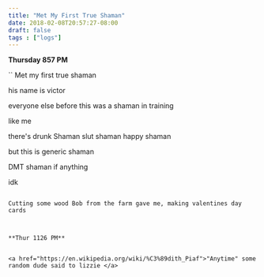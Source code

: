 ```yaml
---
title: "Met My First True Shaman"
date: 2018-02-08T20:57:27-08:00
draft: false
tags : ["logs"]
---
```


**Thursday 857 PM**


``
Met my first true shaman

his name is victor

everyone else before this was a shaman in training

like me

there's drunk Shaman
slut shaman
happy shaman

but this is generic shaman

DMT shaman if anything

idk


```

Cutting some wood Bob from the farm gave me, making valentines day cards



**Thur 1126 PM**


<a href="https://en.wikipedia.org/wiki/%C3%89dith_Piaf">"Anytime" some random dude said to lizzie </a>
